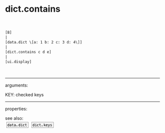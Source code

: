 # dict.contains

```


[B]
|
[data.dict \[a: 1 b: 2 c: 3 d: 4\]]
|
[dict.contains c d e]
|
[ui.display]

            
```
---
arguments:

KEY: checked keys<br>

---
properties:


see also:<br>
![data.dict](img/object_data.dict.png)
![dict.keys](img/object_dict.keys.png)
